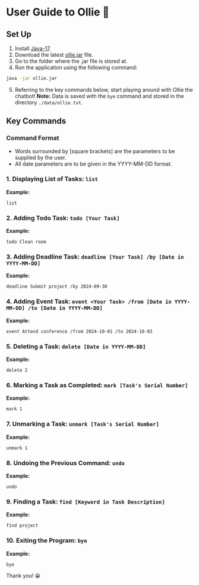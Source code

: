 # User Guide to Ollie :dog:

## Set Up
1. Install [Java-17](https://www.oracle.com/java/technologies/javase/jdk17-archive-downloads.html).
2. Download the latest [ollie.jar](https://github.com/NgZiXin/ip/raw/master/Ollie.jar) file.
3. Go to the folder where the .jar file is stored at.
4. Run the application using the following command:
```bash
java -jar ollie.jar
```
5. Referring to the key commands below, start playing around with Ollie the chatbot!
**Note:** Data is saved with the `bye` command and stored in the directory `./data/ollie.txt`.

## Key Commands

### Command Format
- Words surrounded by [square brackets] are the parameters to be supplied by the user.
- All date parameters are to be given in the YYYY-MM-DD format.

### 1. Displaying List of Tasks: `list` 
**Example:**
```
list
```

### 2. Adding Todo Task: `todo [Your Task]`
**Example:**  
```
todo Clean room
```

### 3. Adding Deadline Task: `deadline [Your Task] /by [Date in YYYY-MM-DD]`  
**Example:**  
```
deadline Submit project /by 2024-09-30
```

### 4. Adding Event Task: `event <Your Task> /from [Date in YYYY-MM-DD] /to [Date in YYYY-MM-DD]`
**Example:**
```
event Attend conference /from 2024-10-01 /to 2024-10-03
```

### 5. Deleting a Task: `delete [Date in YYYY-MM-DD]`
**Example:**
```
delete 2
```

### 6. Marking a Task as Completed: `mark [Task's Serial Number]`
**Example:**
```
mark 1
```

### 7. Unmarking a Task: `unmark [Task's Serial Number]`
**Example:**
```
unmark 1
```

### 8. Undoing the Previous Command: `undo`
**Example:**
```
undo
```

### 9. Finding a Task: `find [Keyword in Task Description]`
**Example:**  
```
find project
```

### 10. Exiting the Program: `bye`
**Example:**
```
bye
```

Thank you! :grinning: